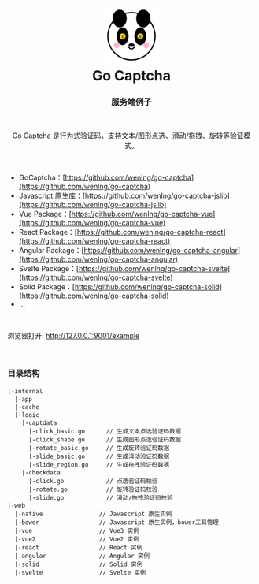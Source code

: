<div align="center">
<img width="120" style="padding-top: 50px; margin: 0;" src="https://raw.githubusercontent.com/PandaManPMC/public_src/ddfa2ac7f8200914de759d18391ff303e3d9ab55/pmcad/logo.svg"/>
<h1 style="margin: 0; padding: 0">Go Captcha</h1>
</div>

<h3 style="text-align: center ">服务端例子</h3>

<br/>

>
<p style="text-align: center">
Go Captcha 是行为式验证码，支持文本/图形点选、滑动/拖拽、旋转等验证模式。
</p>



<br/>

- GoCaptcha：[https://github.com/wenlng/go-captcha](https://github.com/wenlng/go-captcha)
- Javascript 原生库：[https://github.com/wenlng/go-captcha-jslib](https://github.com/wenlng/go-captcha-jslib)
- Vue Package：[https://github.com/wenlng/go-captcha-vue](https://github.com/wenlng/go-captcha-vue)
- React Package：[https://github.com/wenlng/go-captcha-react](https://github.com/wenlng/go-captcha-react)
- Angular Package：[https://github.com/wenlng/go-captcha-angular](https://github.com/wenlng/go-captcha-angular)
- Svelte Package：[https://github.com/wenlng/go-captcha-svelte](https://github.com/wenlng/go-captcha-svelte)
- Solid Package：[https://github.com/wenlng/go-captcha-solid](https://github.com/wenlng/go-captcha-solid)
- ...

<br/>

浏览器打开: http://127.0.0.1:9001/example

<br/>

### 目录结构
```text
|-internal
  |-app
  |-cache
  |-logic
    |-captdata
      |-click_basic.go      // 生成文本点选验证码数据
      |-click_shape.go      // 生成图形点选验证码数据
      |-rotate_basic.go     // 生成旋转验证码数据
      |-slide_basic.go      // 生成滑动验证码数据
      |-slide_region.go     // 生成拖拽验证码数据
    |-checkdata
      |-click.go            // 点选验证码校验
      |-rotate.go           // 旋转验证码校验
      |-slide.go            // 滑动/拖拽验证码校验
|-web
  |-native                // Javascript 原生实例
  |-bower                 // Javascript 原生实例，bower工具管理
  |-vue                   // Vue3 实例
  |-vue2                  // Vue2 实例
  |-react                 // React 实例
  |-angular               // Angular 实例
  |-solid                 // Solid 实例
  |-svelte                // Svelte 实例
```

<br/>


